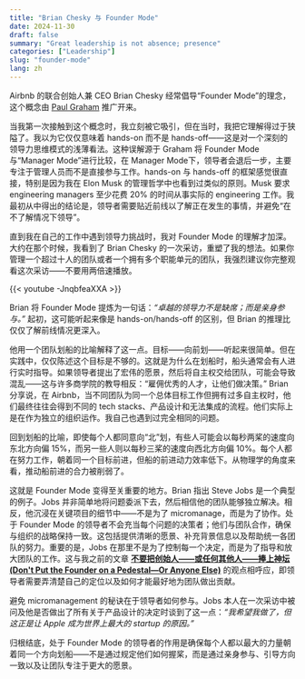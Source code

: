 ```yaml
---
title: "Brian Chesky 与 Founder Mode"
date: 2024-11-30
draft: false
summary: "Great leadership is not absence; presence"
categories: ["Leadership"]
slug: "founder-mode"
lang: zh
---
```


Airbnb 的联合创始人兼 CEO Brian Chesky 经常倡导“Founder Mode”的理念，这个概念由 [Paul Graham](https://paulgraham.com/foundermode.html) 推广开来。

当我第一次接触到这个概念时，我立刻被它吸引，但在当时，我把它理解得过于狭隘了。我以为它仅仅意味着 hands-on 而不是 hands-off——这是对一个深刻的领导力思维模式的浅薄看法。这种误解源于 Graham 将 Founder Mode 与“Manager Mode”进行比较，在 Manager Mode下，领导者会退后一步，主要专注于管理人员而不是直接参与工作。hands-on 与 hands-off 的框架感觉很直接，特别是因为我在 Elon Musk 的管理哲学中也看到过类似的原则。Musk 要求 engineering managers 至少花费 20% 的时间从事实际的 engineering 工作。我最初从中得出的结论是，领导者需要贴近前线以了解正在发生的事情，并避免“在不了解情况下领导”。

直到我在自己的工作中遇到领导力挑战时，我对 Founder Mode 的理解才加深。大约在那个时候，我看到了 Brian Chesky 的一次采访，重塑了我的想法。如果你管理一个超过十人的团队或者一个拥有多个职能单元的团队，我强烈建议你完整观看这次采访——不要用两倍速播放。

{{< youtube -JnqbfeaXXA >}}

Brian 将 Founder Mode 提炼为一句话：*“卓越的领导力不是缺席；而是亲身参与。”* 起初，这可能听起来像是 hands-on/hands-off 的区别，但 Brian 的推理比仅仅了解前线情况更深入。

他用一个团队划船的比喻解释了这一点。目标——向前划——听起来很简单。但在实践中，仅仅陈述这个目标是不够的。这就是为什么在划船时，船头通常会有人进行实时指导。如果领导者提出了宏伟的愿景，然后将自主权交给团队，可能会导致混乱——这与许多商学院的教导相反：“雇佣优秀的人才，让他们做决策。” Brian 分享说，在 Airbnb，当不同团队为同一个总体目标工作但拥有过多自主权时，他们最终往往会得到不同的 tech stacks、产品设计和无法集成的流程。他们实际上是在作为独立的组织运作。我自己也遇到过完全相同的问题。

回到划船的比喻，即使每个人都同意向“北”划，有些人可能会以每秒两桨的速度向东北方向偏 15%，而另一些人则以每秒三桨的速度向西北方向偏 10%。每个人都在努力工作，朝着同一个目标前进，但船的前进动力效率低下。从物理学的角度来看，推动船前进的合力被削弱了。

这就是 Founder Mode 变得至关重要的地方。Brian 指出 Steve Jobs 是一个典型的例子。Jobs 并非简单地将问题委派下去，然后相信他的团队能够独立解决。相反，他沉浸在关键项目的细节中——不是为了 micromanage，而是为了协作。处于 Founder Mode 的领导者不会充当每个问题的决策者；他们与团队合作，确保与组织的战略保持一致。这包括提供清晰的愿景、补充背景信息以及帮助统一各团队的努力。重要的是，Jobs 在那里不是为了控制每一个决定，而是为了指导和放大团队的工作。这与我之前的文章 [**不要把创始人——或任何其他人——捧上神坛 (Don't Put the Founder on a Pedestal—Or Anyone Else)**](https://www.notion.so/Don-t-Put-the-Founder-on-a-Pedestal-Or-Anyone-Else-13eaf43046b480afa67aeb167125da3f?pvs=21) 的观点相呼应，即领导者需要弄清楚自己的定位以及如何才能最好地为团队做出贡献。

避免 micromanagement 的秘诀在于领导者如何参与。Jobs 本人在一次采访中被问及他是否做出了所有关于产品设计的决定时谈到了这一点：*“我希望我做了，但这正是让 Apple 成为世界上最大的 startup 的原因。”*

归根结底，处于 Founder Mode 的领导者的作用是确保每个人都以最大的力量朝着同一个方向划船——不是通过规定他们如何握桨，而是通过亲身参与、引导方向一致以及让团队专注于更大的愿景。<!-- TODO: REPLACE THIS WITH CHINESE TRANSLATION --> 